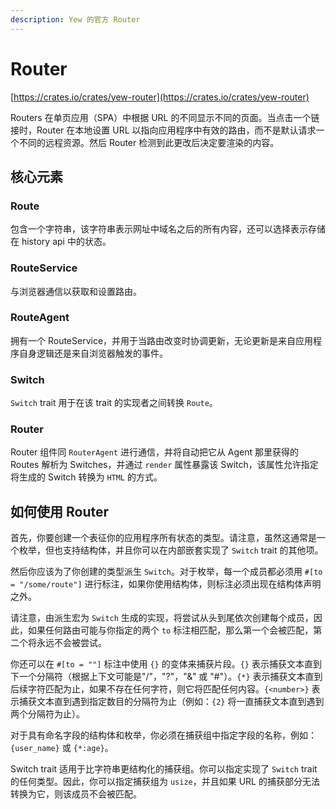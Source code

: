 ```yaml
---
description: Yew 的官方 Router
---
```


# Router

[https://crates.io/crates/yew-router](https://crates.io/crates/yew-router)

Routers 在单页应用（SPA）中根据 URL 的不同显示不同的页面。当点击一个链接时，Router 在本地设置 URL 以指向应用程序中有效的路由，而不是默认请求一个不同的远程资源。然后 Router 检测到此更改后决定要渲染的内容。

## 核心元素

### Route

包含一个字符串，该字符串表示网址中域名之后的所有内容，还可以选择表示存储在 history api 中的状态。

### RouteService

与浏览器通信以获取和设置路由。

### RouteAgent

拥有一个 RouteService，并用于当路由改变时协调更新，无论更新是来自应用程序自身逻辑还是来自浏览器触发的事件。

### Switch

`Switch` trait 用于在该 trait 的实现者之间转换 `Route`。

### Router

Router 组件同 `RouterAgent` 进行通信，并将自动把它从 Agent 那里获得的 Routes 解析为 Switches，并通过 `render` 属性暴露该 Switch，该属性允许指定将生成的 Switch 转换为 `HTML` 的方式。

## 如何使用 Router

首先，你要创建一个表征你的应用程序所有状态的类型。请注意，虽然这通常是一个枚举，但也支持结构体，并且你可以在内部嵌套实现了 `Switch` trait 的其他项。

然后你应该为了你创建的类型派生 `Switch`。对于枚举，每一个成员都必须用 `#[to = "/some/route"]` 进行标注，如果你使用结构体，则标注必须出现在结构体声明之外。

请注意，由派生宏为 `Switch` 生成的实现，将尝试从头到尾依次创建每个成员，因此，如果任何路由可能与你指定的两个 `to` 标注相匹配，那么第一个会被匹配，第二个将永远不会被尝试。

你还可以在 `#[to = ""]` 标注中使用 `{}` 的变体来捕获片段。`{}` 表示捕获文本直到下一个分隔符（根据上下文可能是"/"，"?"，"&" 或 "\#"）。`{*}` 表示捕获文本直到后续字符匹配为止，如果不存在任何字符，则它将匹配任何内容。`{<number>}` 表示捕获文本直到遇到指定数目的分隔符为止（例如：`{2}` 将一直捕获文本直到遇到两个分隔符为止）。

对于具有命名字段的结构体和枚举，你必须在捕获组中指定字段的名称，例如：`{user_name}` 或 `{*:age}`。

Switch trait 适用于比字符串更结构化的捕获组。你可以指定实现了 `Switch` trait 的任何类型。因此，你可以指定捕获组为 `usize`，并且如果 URL 的捕获部分无法转换为它，则该成员不会被匹配。

